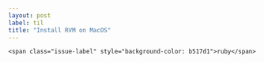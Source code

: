 ```yaml
---
layout: post
label: til
title: "Install RVM on MacOS"
---
```


<p>
  
  	<span class="issue-label" style="background-color: b517d1">ruby</span>
  
</p>

